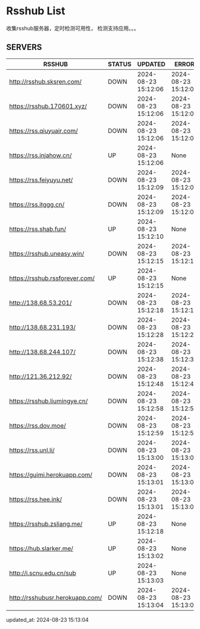 # Rsshub List

收集rsshub服务器，定时检测可用性， 检测支持应用。。。


## SERVERS

|  RSSHUB   | STATUS  | UPDATED  | ERROR  | TWITTER |  
|  ----  | ----  | ----  | ----  | ---- |  
| http://rsshub.sksren.com/ | DOWN | 2024-08-23 15:12:06 | 2024-08-23 15:12:06 |  
| https://rsshub.170601.xyz/ | DOWN | 2024-08-23 15:12:06 | 2024-08-23 15:12:06 |  
| https://rss.qiuyuair.com/ | DOWN | 2024-08-23 15:12:06 | 2024-08-23 15:12:06 |  
| https://rss.injahow.cn/ | UP | 2024-08-23 15:12:06 | None ||  
| https://rss.feiyuyu.net/ | DOWN | 2024-08-23 15:12:09 | 2024-08-23 15:12:09 |  
| https://rss.itggg.cn/ | DOWN | 2024-08-23 15:12:09 | 2024-08-23 15:12:09 |  
| https://rss.shab.fun/ | UP | 2024-08-23 15:12:10 | None ||  
| https://rsshub.uneasy.win/ | DOWN | 2024-08-23 15:12:15 | 2024-08-23 15:12:15 |  
| https://rsshub.rssforever.com/ | UP | 2024-08-23 15:12:15 | None ||  
| http://138.68.53.201/ | DOWN | 2024-08-23 15:12:18 | 2024-08-23 15:12:18 |  
| http://138.68.231.193/ | DOWN | 2024-08-23 15:12:28 | 2024-08-23 15:12:28 |  
| http://138.68.244.107/ | DOWN | 2024-08-23 15:12:38 | 2024-08-23 15:12:38 |  
| http://121.36.212.92/ | DOWN | 2024-08-23 15:12:48 | 2024-08-23 15:12:48 |  
| https://rsshub.liumingye.cn/ | DOWN | 2024-08-23 15:12:58 | 2024-08-23 15:12:58 |  
| https://rss.dov.moe/ | DOWN | 2024-08-23 15:12:59 | 2024-08-23 15:12:59 |  
| https://rss.unl.li/ | DOWN | 2024-08-23 15:13:00 | 2024-08-23 15:13:00 |  
| https://guimi.herokuapp.com/ | DOWN | 2024-08-23 15:13:01 | 2024-08-23 15:13:01 |  
| https://rss.hee.ink/ | DOWN | 2024-08-23 15:13:01 | 2024-08-23 15:13:01 |  
| https://rsshub.zsliang.me/ | UP | 2024-08-23 15:12:18 | None |OK|  
| https://hub.slarker.me/ | UP | 2024-08-23 15:13:02 | None ||  
| http://i.scnu.edu.cn/sub | UP | 2024-08-23 15:13:03 | None ||  
| http://rsshubusr.herokuapp.com/ | DOWN | 2024-08-23 15:13:04 | 2024-08-23 15:13:04 |  
  

updated_at: 2024-08-23 15:13:04  

